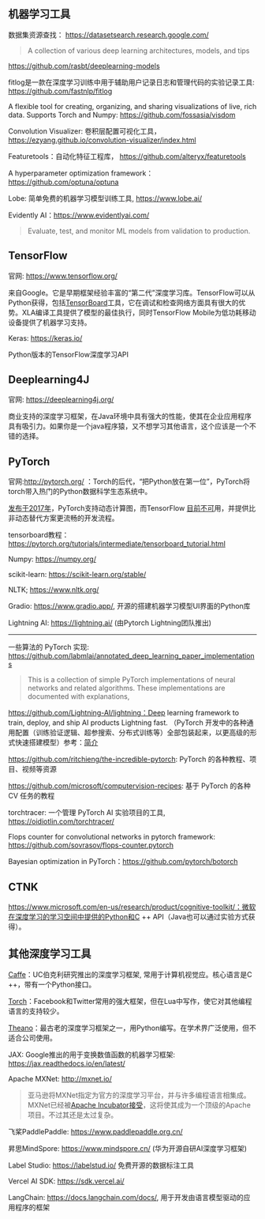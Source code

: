 ## 机器学习工具

数据集资源查找： https://datasetsearch.research.google.com/

> A collection of various deep learning architectures, models, and tips

https://github.com/rasbt/deeplearning-models

fitlog是一款在深度学习训练中用于辅助用户记录日志和管理代码的实验记录工具: https://github.com/fastnlp/fitlog

A flexible tool for creating, organizing, and sharing visualizations of live, rich data. Supports Torch and Numpy: https://github.com/fossasia/visdom

Convolution Visualizer: 卷积层配置可视化工具，https://ezyang.github.io/convolution-visualizer/index.html

Featuretools：自动化特征工程库， https://github.com/alteryx/featuretools

A hyperparameter optimization framework：https://github.com/optuna/optuna

Lobe: 简单免费的机器学习模型训练工具, https://www.lobe.ai/

Evidently AI：https://www.evidentlyai.com/

> Evaluate, test, and monitor ML models from validation to production.

## TensorFlow
官网: https://www.tensorflow.org/

来自Google。它是早期框架经验丰富的“第二代”深度学习库。TensorFlow可以从Python获得，包括[TensorBoard](https://www.youtube.com/watch?v=eBbEDRsCmv4)工具，它在调试和检查网络方面具有很大的优势。XLA编译工具提供了模型的最佳执行，同时TensorFlow Mobile为低功耗移动设备提供了机器学习支持。

Keras: https://keras.io/

Python版本的TensorFlow深度学习API

## Deeplearning4J
官网: https://deeplearning4j.org/

商业支持的深度学习框架，在Java环境中具有强大的性能，使其在企业应用程序具有吸引力。如果你是一个java程序猿，又不想学习其他语言，这个应该是一个不错的选择。

## PyTorch

官网:http://pytorch.org/ ：Torch的后代，“把Python放在第一位”，PyTorch将torch带入热门的Python数据科学生态系统中。

[发布于2017年](https://medium.com/intuitionmachine/pytorch-dynamic-computational-graphs-and-modular-deep-learning-7e7f89f18d1)，PyTorch支持动态计算图，而TensorFlow [目前不可](https://www.forbes.com/sites/quora/2017/07/10/is-pytorch-better-than-tensorflow/#6487ca2473b7)用，并提供比非动态替代方案更流畅的开发流程。

tensorboard教程：https://pytorch.org/tutorials/intermediate/tensorboard_tutorial.html

Numpy: https://numpy.org/

scikit-learn: https://scikit-learn.org/stable/

NLTK; https://www.nltk.org/

Gradio: https://www.gradio.app/, 开源的搭建机器学习模型UI界面的Python库

Lightning AI: https://lightning.ai/ (由Pytorch Lightning团队推出)

----

一些算法的 PyTorch 实现: https://github.com/labmlai/annotated_deep_learning_paper_implementations

> This is a collection of simple PyTorch implementations of neural networks and related algorithms. These implementations are documented with explanations,

https://github.com/Lightning-AI/lightning：Deep learning framework to train, deploy, and ship AI products Lightning fast. （PyTorch 开发中的各种通用配置（训练验证逻辑、超参搜索、分布式训练等）全部包装起来，以更高级的形式快速搭建模型）参考：[简介](https://mp.weixin.qq.com/s/5ueJvt1tcWW0wknpkM3WIg)

https://github.com/ritchieng/the-incredible-pytorch:  PyTorch 的各种教程、项目、视频等资源

https://github.com/microsoft/computervision-recipes: 基于 PyTorch 的各种 CV 任务的教程

torchtracer: 一个管理 PyTorch AI 实验项目的工具, https://oidiotlin.com/torchtracer/

Flops counter for convolutional networks in pytorch framework: https://github.com/sovrasov/flops-counter.pytorch

Bayesian optimization in PyTorch：https://github.com/pytorch/botorch

## CTNK

https://www.microsoft.com/en-us/research/product/cognitive-toolkit/：微软在深度学习的学习空间中提供的Python和C ++ API（Java也可以通过实验方式获得）。


## 其他深度学习工具

[Caffe](http://caffe.berkeleyvision.org/)：UC伯克利研究推出的深度学习框架, 常用于计算机视觉应。核心语言是C ++，带有一个Python接口。

[Torch](http://torch.ch/)：Facebook和Twitter常用的强大框架，但在Lua中写作，使它对其他编程语言的支持较少。

[Theano](http://www.deeplearning.net/software/theano/)：最古老的深度学习框架之一，用Python编写。在学术界广泛使用，但不适合公司使用。

JAX: Google推出的用于变换数值函数的机器学习框架: https://jax.readthedocs.io/en/latest/

Apache MXNet: http://mxnet.io/

> 亚马逊将MXNet指定为官方的深度学习平台，并与许多编程语言相集成。MXNet已经被[Apache Incubator接受](http://incubator.apache.org/projects/mxnet.html)，这将使其成为一个顶级的Apache项目。不过其还是太过复杂。

飞桨PaddlePaddle: https://www.paddlepaddle.org.cn/

昇思MindSpore: https://www.mindspore.cn/ (华为开源自研AI深度学习框架)

Label Studio: https://labelstud.io/  免费开源的数据标注工具

Vercel AI SDK: https://sdk.vercel.ai/

LangChain: https://docs.langchain.com/docs/, 用于开发由语言模型驱动的应用程序的框架

